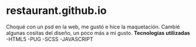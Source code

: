 # restaurant.github.io
Choqué con un psd en la web, me gustó e hice la maquetación. Cambié algunas cositas del diseño, un poco más a mi gusto.
************Tecnologías utilizadas************
-HTML5
-PUG
-SCSS
-JAVASCRIPT
